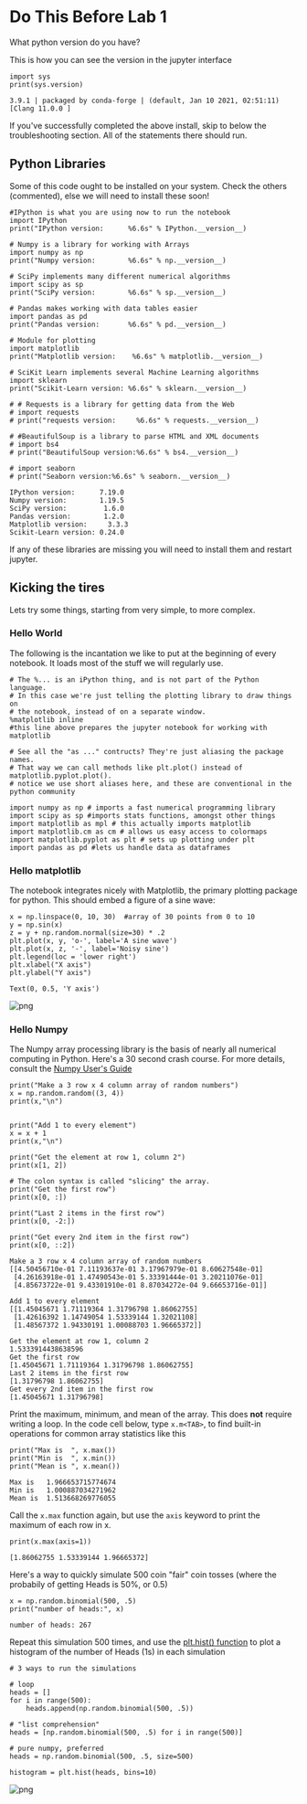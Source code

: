 Do This Before Lab 1
====================

What python version do you have?

This is how you can see the version in the jupyter interface

```python--3e00b000-fabb-46eb-8889-4cd460e0aa3a
import sys
print(sys.version)
```

```output--3e00b000-fabb-46eb-8889-4cd460e0aa3a
3.9.1 | packaged by conda-forge | (default, Jan 10 2021, 02:51:11) 
[Clang 11.0.0 ]

```

If you've successfully completed the above install, skip to below the troubleshooting section. All of the statements there should run.

Python Libraries
----------------

Some of this code ought to be installed on your system. Check the others (commented), else we will need to install these soon!

```python--0516b7a8-017e-4599-8569-1d27fe2a117c
#IPython is what you are using now to run the notebook
import IPython
print("IPython version:      %6.6s" % IPython.__version__)

# Numpy is a library for working with Arrays
import numpy as np
print("Numpy version:        %6.6s" % np.__version__)

# SciPy implements many different numerical algorithms
import scipy as sp
print("SciPy version:        %6.6s" % sp.__version__)

# Pandas makes working with data tables easier
import pandas as pd
print("Pandas version:       %6.6s" % pd.__version__)

# Module for plotting
import matplotlib
print("Matplotlib version:    %6.6s" % matplotlib.__version__)

# SciKit Learn implements several Machine Learning algorithms
import sklearn
print("Scikit-Learn version: %6.6s" % sklearn.__version__)

# # Requests is a library for getting data from the Web
# import requests
# print("requests version:     %6.6s" % requests.__version__)

# #BeautifulSoup is a library to parse HTML and XML documents
# import bs4
# print("BeautifulSoup version:%6.6s" % bs4.__version__)

# import seaborn
# print("Seaborn version:%6.6s" % seaborn.__version__)
```

```output--0516b7a8-017e-4599-8569-1d27fe2a117c
IPython version:      7.19.0
Numpy version:        1.19.5
SciPy version:         1.6.0
Pandas version:        1.2.0
Matplotlib version:     3.3.3
Scikit-Learn version: 0.24.0

```

If any of these libraries are missing you will need to install them and restart jupyter.

Kicking the tires
-----------------

Lets try some things, starting from very simple, to more complex.

### Hello World

The following is the incantation we like to put at the beginning of every notebook. It loads most of the stuff we will regularly use.

```python--3224908b-aa77-4b36-ba13-cdaaa8fdebd9
# The %... is an iPython thing, and is not part of the Python language.
# In this case we're just telling the plotting library to draw things on
# the notebook, instead of on a separate window.
%matplotlib inline 
#this line above prepares the jupyter notebook for working with matplotlib

# See all the "as ..." contructs? They're just aliasing the package names.
# That way we can call methods like plt.plot() instead of matplotlib.pyplot.plot().
# notice we use short aliases here, and these are conventional in the python community

import numpy as np # imports a fast numerical programming library
import scipy as sp #imports stats functions, amongst other things
import matplotlib as mpl # this actually imports matplotlib
import matplotlib.cm as cm # allows us easy access to colormaps
import matplotlib.pyplot as plt # sets up plotting under plt
import pandas as pd #lets us handle data as dataframes
```

### Hello matplotlib

The notebook integrates nicely with Matplotlib, the primary plotting package for python. This should embed a figure of a sine wave:

```python--99b6a813-5cc4-4694-a19b-18ad682ae91c
x = np.linspace(0, 10, 30)  #array of 30 points from 0 to 10
y = np.sin(x)
z = y + np.random.normal(size=30) * .2
plt.plot(x, y, 'o-', label='A sine wave')
plt.plot(x, z, '-', label='Noisy sine')
plt.legend(loc = 'lower right')
plt.xlabel("X axis")
plt.ylabel("Y axis")           
```

```output--99b6a813-5cc4-4694-a19b-18ad682ae91c
Text(0, 0.5, 'Y axis')
```

![png](do_this_before_lab_1_files/do_this_before_lab_1_14_1.png)

### Hello Numpy

The Numpy array processing library is the basis of nearly all numerical computing in Python. Here's a 30 second crash course. For more details, consult the [Numpy User's Guide](http://docs.scipy.org/doc/numpy-dev/user/index.html)

```python--7a1124f4-c805-4457-83d1-7f50a20c69cb
print("Make a 3 row x 4 column array of random numbers")
x = np.random.random((3, 4))
print(x,"\n")


print("Add 1 to every element")
x = x + 1
print(x,"\n")

print("Get the element at row 1, column 2")
print(x[1, 2])

# The colon syntax is called "slicing" the array. 
print("Get the first row")
print(x[0, :])

print("Last 2 items in the first row")
print(x[0, -2:])

print("Get every 2nd item in the first row")
print(x[0, ::2])
```

```output--7a1124f4-c805-4457-83d1-7f50a20c69cb
Make a 3 row x 4 column array of random numbers
[[4.50456710e-01 7.11193637e-01 3.17967979e-01 8.60627548e-01]
 [4.26163918e-01 1.47490543e-01 5.33391444e-01 3.20211076e-01]
 [4.85673722e-01 9.43301910e-01 8.87034272e-04 9.66653716e-01]] 

Add 1 to every element
[[1.45045671 1.71119364 1.31796798 1.86062755]
 [1.42616392 1.14749054 1.53339144 1.32021108]
 [1.48567372 1.94330191 1.00088703 1.96665372]] 

Get the element at row 1, column 2
1.5333914438638596
Get the first row
[1.45045671 1.71119364 1.31796798 1.86062755]
Last 2 items in the first row
[1.31796798 1.86062755]
Get every 2nd item in the first row
[1.45045671 1.31796798]

```

Print the maximum, minimum, and mean of the array. This does **not** require writing a loop. In the code cell below, type `x.m<TAB>`, to find built-in operations for common array statistics like this

```python--b89e6d67-e2e0-4b40-833c-b33150d9671b
print("Max is  ", x.max())
print("Min is  ", x.min())
print("Mean is ", x.mean())
```

```output--b89e6d67-e2e0-4b40-833c-b33150d9671b
Max is   1.966653715774674
Min is   1.000887034271962
Mean is  1.513668269776055

```

Call the `x.max` function again, but use the `axis` keyword to print the maximum of each row in x.

```python--cf030bc6-7f0c-4985-8399-f9ae5df5223a
print(x.max(axis=1))
```

```output--cf030bc6-7f0c-4985-8399-f9ae5df5223a
[1.86062755 1.53339144 1.96665372]

```

Here's a way to quickly simulate 500 coin "fair" coin tosses (where the probabily of getting Heads is 50%, or 0.5)

```python--360880bf-9a13-4a6a-83ea-73f369bfa374
x = np.random.binomial(500, .5)
print("number of heads:", x)
```

```output--360880bf-9a13-4a6a-83ea-73f369bfa374
number of heads: 267

```

Repeat this simulation 500 times, and use the [plt.hist() function](http://matplotlib.org/api/pyplot_api.html#matplotlib.pyplot.hist) to plot a histogram of the number of Heads (1s) in each simulation

```python--0541db56-b82e-494c-ba98-a9cbc8a24df1
# 3 ways to run the simulations

# loop
heads = []
for i in range(500):
    heads.append(np.random.binomial(500, .5))

# "list comprehension"
heads = [np.random.binomial(500, .5) for i in range(500)]

# pure numpy, preferred
heads = np.random.binomial(500, .5, size=500)

histogram = plt.hist(heads, bins=10)
```

![png](do_this_before_lab_1_files/do_this_before_lab_1_25_0.png)